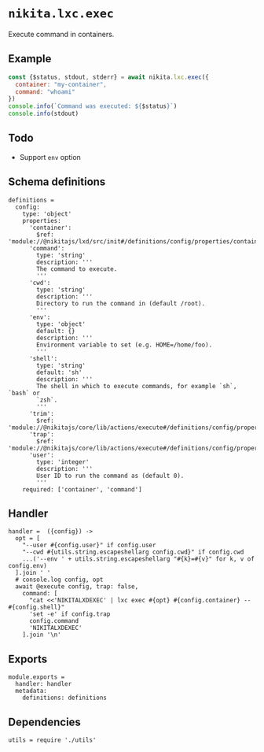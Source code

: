 
# `nikita.lxc.exec`

Execute command in containers.

## Example

```js
const {$status, stdout, stderr} = await nikita.lxc.exec({
  container: "my-container",
  command: "whoami"
})
console.info(`Command was executed: ${$status}`)
console.info(stdout)
```

## Todo

* Support `env` option

## Schema definitions

    definitions =
      config:
        type: 'object'
        properties:
          'container':
            $ref: 'module://@nikitajs/lxd/src/init#/definitions/config/properties/container'
          'command':
            type: 'string'
            description: '''
            The command to execute.
            '''
          'cwd':
            type: 'string'
            description: '''
            Directory to run the command in (default /root).
            '''
          'env':
            type: 'object'
            default: {}
            description: '''
            Environment variable to set (e.g. HOME=/home/foo).
            '''
          'shell':
            type: 'string'
            default: 'sh'
            description: '''
            The shell in which to execute commands, for example `sh`, `bash` or
            `zsh`.
            '''
          'trim':
            $ref: 'module://@nikitajs/core/lib/actions/execute#/definitions/config/properties/trim'
          'trap':
            $ref: 'module://@nikitajs/core/lib/actions/execute#/definitions/config/properties/trap'
          'user':
            type: 'integer'
            description: '''
            User ID to run the command as (default 0).
            '''
        required: ['container', 'command']

## Handler

    handler =  ({config}) ->
      opt = [
        "--user #{config.user}" if config.user
        "--cwd #{utils.string.escapeshellarg config.cwd}" if config.cwd
        ...('--env ' + utils.string.escapeshellarg "#{k}=#{v}" for k, v of config.env)
      ].join ' '
      # console.log config, opt
      await @execute config, trap: false,
        command: [
          "cat <<'NIKITALXDEXEC' | lxc exec #{opt} #{config.container} -- #{config.shell}"
          'set -e' if config.trap
          config.command
          'NIKITALXDEXEC'
        ].join '\n'

## Exports

    module.exports =
      handler: handler
      metadata:
        definitions: definitions

## Dependencies

    utils = require './utils'
